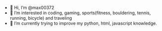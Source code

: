- 👋 Hi, I’m @max00372
- 👀 I’m interested in coding, gaming, sports(fitness, bouldering, tennis, running, bicycle) and traveling
- 🌱 I’m currently trying to improve my python, html, javascript knowledge.


<!---
max00372/max00372 is a ✨ special ✨ repository because its `README.md` (this file) appears on your GitHub profile.
You can click the Preview link to take a look at your changes.
--->
